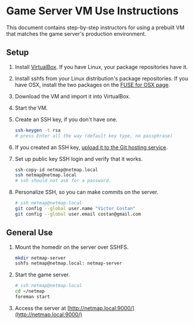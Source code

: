 # Game Server VM Use Instructions

This document contains step-by-step instructors for using a prebuilt VM that
matches the game server's production environment.


## Setup

1. Install [VirtualBox](https://www.virtualbox.org/wiki/Downloads). If you have
Linux, your package repositories have it.

2. Install sshfs from your Linux distribution's package repositories. If you
have OSX, install the two packages on the
[FUSE for OSX page](http://osxfuse.github.com/).

3. Download the VM and import it into VirtualBox.

4. Start the VM.

5. Create an SSH key, if you don't have one.

    ```bash
    ssh-keygen -t rsa
    # press Enter all the way (default key type, no passphrase)
    ```

6. If you created an SSH key,
   [upload it to the Git hosting service](https://git.pwnb.us/_/ssh_keys/new).

7. Set up public key SSH login and verify that it works.

    ```bash
    ssh-copy-id netmap@netmap.local
    ssh netmap@netmap.local
    # ssh should not ask for a password.
   ```

8. Personalize SSH, so you can make commits on the server.

    ```bash
    # ssh netmap@netmap.local
    git config --global user.name "Victor Costan"
    git config --global user.email costan@gmail.com
    ```

## General Use

1. Mount the homedir on the server over SSHFS.

    ```bash
    mkdir netmap-server
    sshfs netmap@netmap.local: netmap-server
    ```

2. Start the game server.

    ```bash
    # ssh netmap@netmap.local
    cd ~/netmap
    foreman start
    ```

3. Access the server at [http://netmap.local:9000/](http://netmap.local:9000/)
